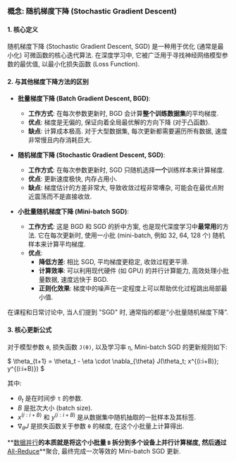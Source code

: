 ### 概念: 随机梯度下降 (Stochastic Gradient Descent)

#### 1. 核心定义

随机梯度下降 (Stochastic Gradient Descent, SGD) 是一种用于优化 (通常是最小化) 可微函数的核心迭代算法. 在深度学习中, 它被广泛用于寻找神经网络模型参数的最优值, 以最小化损失函数 (Loss Function).

#### 2. 与其他梯度下降方法的区别

- **批量梯度下降 (Batch Gradient Descent, BGD)**:
    - **工作方式**: 在每次参数更新时, BGD 会计算**整个训练数据集**的平均梯度.
    - **优点**: 梯度是无偏的, 保证向着全局最优解的方向下降 (对于凸函数).
    - **缺点**: 计算成本极高. 对于大型数据集, 每次更新都需要遍历所有数据, 速度非常慢且内存消耗巨大.

- **随机梯度下降 (Stochastic Gradient Descent, SGD)**:
    - **工作方式**: 在每次参数更新时, SGD 只随机选择**一个**训练样本来计算梯度.
    - **优点**: 更新速度极快, 内存占用小.
    - **缺点**: 梯度估计的方差非常大, 导致收敛过程非常嘈杂, 可能会在最优点附近震荡而不是直接收敛.

- **小批量随机梯度下降 (Mini-batch SGD)**:
    - **工作方式**: 这是 BGD 和 SGD 的折中方案, 也是现代深度学习中**最常用**的方法. 它在每次更新时, 使用一小批 (mini-batch, 例如 32, 64, 128 个) 随机样本来计算平均梯度.
    - **优点**:
        - **降低方差**: 相比 SGD, 平均梯度更稳定, 收敛过程更平滑.
        - **计算效率**: 可以利用现代硬件 (如 GPU) 的并行计算能力, 高效处理小批量数据, 速度远快于 BGD.
        - **正则化效果**: 梯度中的噪声在一定程度上可以帮助优化过程跳出局部最小值.

在课程和日常讨论中, 当人们提到 "SGD" 时, 通常指的都是“小批量随机梯度下降”.

#### 3. 核心更新公式

对于模型参数 `θ`, 损失函数 `J(θ)`, 以及学习率 `η`, Mini-batch SGD 的更新规则如下:

$
\theta_{t+1} = \theta_t - \eta \cdot \nabla_{\theta} J(\theta_t; x^{(i:i+B)}; y^{(i:i+B)})
$

其中:
- $\theta_t$ 是在时间步 `t` 的参数.
- $B$ 是批次大小 (batch size).
- $x^{(i:i+B)}$ 和 $y^{(i:i+B)}$ 是从数据集中随机抽取的一批样本及其标签.
- $\nabla_{\theta} J$ 是损失函数关于参数 `θ` 的梯度, 在这个小批量上计算得出.

**[数据并行](./Lecture7-Data-Parallelism.md)**的本质就是将这个小批量 `B` 拆分到多个设备上并行计算梯度, 然后通过**[All-Reduce](./Lecture7-Collective-Communication.md)**聚合, 最终完成一次等效的 Mini-batch SGD 更新.